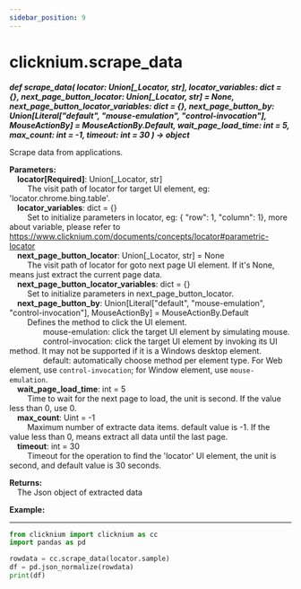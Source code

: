 ```yaml
---
sidebar_position: 9
---
```

# clicknium.scrape_data  

***def scrape_data(
        locator: Union[_Locator, str],
        locator_variables: dict = {},
        next_page_button_locator: Union[_Locator, str] = None,
        next_page_button_locator_variables: dict = {},
        next_page_button_by: Union[Literal["default", "mouse-emulation", "control-invocation"], MouseActionBy] = MouseActionBy.Default,
        wait_page_load_time: int = 5,
        max_count: int = -1,
        timeout: int = 30
    ) -> object***  


 Scrape data from applications.

**Parameters:**  
    &emsp;**locator[Required]**: Union[_Locator, str]   
        &emsp;&emsp; The visit path of locator for target UI element, eg: 'locator.chrome.bing.table'.  
    &emsp;**locator_variables**: dict = {}     
        &emsp;&emsp; Set to initialize parameters in locator, eg: { "row": 1,  "column": 1}, more about variable, please refer to https://www.clicknium.com/documents/concepts/locator#parametric-locator    
    &emsp;**next_page_button_locator**: Union[_Locator, str] = None       
        &emsp;&emsp; The visit path of locator for goto next page UI element. If it's None, means just extract the current page data.      
    &emsp;**next_page_button_locator_variables**: dict = {}  
        &emsp;&emsp; Set to initialize parameters in next_page_button_locator.  
    &emsp;**next_page_button_by**:  Union[Literal["default", "mouse-emulation", "control-invocation"], MouseActionBy] = MouseActionBy.Default  
        &emsp;&emsp; Defines the method to click the UI element.  
        &emsp;&emsp;&emsp;&emsp; mouse-emulation: click the target UI element by simulating mouse.  
        &emsp;&emsp;&emsp;&emsp; control-invocation: click the target UI element by invoking its UI method. It may not be supported if it is a Windows desktop element.  
        &emsp;&emsp;&emsp;&emsp; default: automatically choose method per element type. For Web element, use `control-invocation`; for Window element, use `mouse-emulation`.  
    &emsp;**wait_page_load_time**: int = 5   
        &emsp;&emsp; Time to wait for the next page to load, the unit is second. If the value less than 0, use 0.  
    &emsp;**max_count**: Uint = -1   
        &emsp;&emsp; Maximum number of extracte data items. default value is -1. If the value less than 0, means extract all data until the last page.   
    &emsp;**timeout**: int = 30  
        &emsp;&emsp; Timeout for the operation to find the 'locator' UI element, the unit is second, and default value is 30 seconds. 

**Returns:**  
    &emsp;The Json object of extracted data

**Example:**
***
```python
from clicknium import clicknium as cc
import pandas as pd

rowdata = cc.scrape_data(locator.sample)
df = pd.json_normalize(rowdata)
print(df)

```